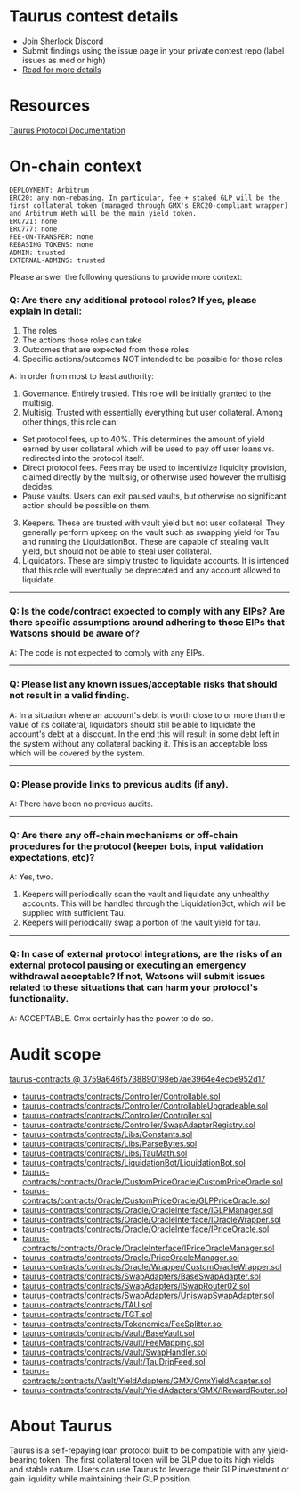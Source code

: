 
# Taurus contest details

- Join [Sherlock Discord](https://discord.gg/MABEWyASkp)
- Submit findings using the issue page in your private contest repo (label issues as med or high)
- [Read for more details](https://docs.sherlock.xyz/audits/watsons)

# Resources

[Taurus Protocol Documentation](https://arkenterprisecom-my.sharepoint.com/:w:/g/personal/harish_protokol_com/EUG1sOVbgitBmK46M-1r4TQBiOh_Kax3voempDIu9fIVfQ?e=gcLMt8)


# On-chain context
 
```
DEPLOYMENT: Arbitrum
ERC20: any non-rebasing. In particular, fee + staked GLP will be the first collateral token (managed through GMX's ERC20-compliant wrapper) and Arbitrum Weth will be the main yield token.
ERC721: none
ERC777: none
FEE-ON-TRANSFER: none
REBASING TOKENS: none
ADMIN: trusted
EXTERNAL-ADMINS: trusted
```

Please answer the following questions to provide more context: 
### Q: Are there any additional protocol roles? If yes, please explain in detail:
1) The roles
2) The actions those roles can take 
3) Outcomes that are expected from those roles 
4) Specific actions/outcomes NOT intended to be possible for those roles

A:
In order from most to least authority:
1. Governance. Entirely trusted. This role will be initially granted to the multisig.
2. Multisig. Trusted with essentially everything but user collateral. Among other things, this role can:
- Set protocol fees, up to 40%. This determines the amount of yield earned by user collateral which will be used to pay off user loans vs. redirected into the protocol itself.
- Direct protocol fees. Fees may be used to incentivize liquidity provision, claimed directly by the multisig, or otherwise used however the multisig decides.
- Pause vaults. Users can exit paused vaults, but otherwise no significant action should be possible on them.
3. Keepers. These are trusted with vault yield but not user collateral. They generally perform upkeep on the vault such as swapping yield for Tau and running the LiquidationBot. These are capable of stealing vault yield, but should not be able to steal user collateral.
4. Liquidators. These are simply trusted to liquidate accounts. It is intended that this role will eventually be deprecated and any account allowed to liquidate.

___
### Q: Is the code/contract expected to comply with any EIPs? Are there specific assumptions around adhering to those EIPs that Watsons should be aware of?
A: The code is not expected to comply with any EIPs.

___

### Q: Please list any known issues/acceptable risks that should not result in a valid finding.
A: In a situation where an account's debt is worth close to or more than the value of its collateral, liquidators should still be able to liquidate the account's debt at a discount. In the end this will result in some debt left in the system without any collateral backing it. This is an acceptable loss which will be covered by the system.

____
### Q: Please provide links to previous audits (if any).
A: There have been no previous audits.

___

### Q: Are there any off-chain mechanisms or off-chain procedures for the protocol (keeper bots, input validation expectations, etc)? 
A: Yes, two. 
1. Keepers will periodically scan the vault and liquidate any unhealthy accounts. This will be handled through the LiquidationBot, which will be supplied with sufficient Tau.
2. Keepers will periodically swap a portion of the vault yield for tau. 
_____

### Q: In case of external protocol integrations, are the risks of an external protocol pausing or executing an emergency withdrawal acceptable? If not, Watsons will submit issues related to these situations that can harm your protocol's functionality. 
A: ACCEPTABLE. Gmx certainly has the power to do so.


# Audit scope


[taurus-contracts @ 3759a646f5738890198eb7ae3964e4ecbe952d17](https://github.com/protokol/taurus-contracts/tree/3759a646f5738890198eb7ae3964e4ecbe952d17)
- [taurus-contracts/contracts/Controller/Controllable.sol](taurus-contracts/contracts/Controller/Controllable.sol)
- [taurus-contracts/contracts/Controller/ControllableUpgradeable.sol](taurus-contracts/contracts/Controller/ControllableUpgradeable.sol)
- [taurus-contracts/contracts/Controller/Controller.sol](taurus-contracts/contracts/Controller/Controller.sol)
- [taurus-contracts/contracts/Controller/SwapAdapterRegistry.sol](taurus-contracts/contracts/Controller/SwapAdapterRegistry.sol)
- [taurus-contracts/contracts/Libs/Constants.sol](taurus-contracts/contracts/Libs/Constants.sol)
- [taurus-contracts/contracts/Libs/ParseBytes.sol](taurus-contracts/contracts/Libs/ParseBytes.sol)
- [taurus-contracts/contracts/Libs/TauMath.sol](taurus-contracts/contracts/Libs/TauMath.sol)
- [taurus-contracts/contracts/LiquidationBot/LiquidationBot.sol](taurus-contracts/contracts/LiquidationBot/LiquidationBot.sol)
- [taurus-contracts/contracts/Oracle/CustomPriceOracle/CustomPriceOracle.sol](taurus-contracts/contracts/Oracle/CustomPriceOracle/CustomPriceOracle.sol)
- [taurus-contracts/contracts/Oracle/CustomPriceOracle/GLPPriceOracle.sol](taurus-contracts/contracts/Oracle/CustomPriceOracle/GLPPriceOracle.sol)
- [taurus-contracts/contracts/Oracle/OracleInterface/IGLPManager.sol](taurus-contracts/contracts/Oracle/OracleInterface/IGLPManager.sol)
- [taurus-contracts/contracts/Oracle/OracleInterface/IOracleWrapper.sol](taurus-contracts/contracts/Oracle/OracleInterface/IOracleWrapper.sol)
- [taurus-contracts/contracts/Oracle/OracleInterface/IPriceOracle.sol](taurus-contracts/contracts/Oracle/OracleInterface/IPriceOracle.sol)
- [taurus-contracts/contracts/Oracle/OracleInterface/IPriceOracleManager.sol](taurus-contracts/contracts/Oracle/OracleInterface/IPriceOracleManager.sol)
- [taurus-contracts/contracts/Oracle/PriceOracleManager.sol](taurus-contracts/contracts/Oracle/PriceOracleManager.sol)
- [taurus-contracts/contracts/Oracle/Wrapper/CustomOracleWrapper.sol](taurus-contracts/contracts/Oracle/Wrapper/CustomOracleWrapper.sol)
- [taurus-contracts/contracts/SwapAdapters/BaseSwapAdapter.sol](taurus-contracts/contracts/SwapAdapters/BaseSwapAdapter.sol)
- [taurus-contracts/contracts/SwapAdapters/ISwapRouter02.sol](taurus-contracts/contracts/SwapAdapters/ISwapRouter02.sol)
- [taurus-contracts/contracts/SwapAdapters/UniswapSwapAdapter.sol](taurus-contracts/contracts/SwapAdapters/UniswapSwapAdapter.sol)
- [taurus-contracts/contracts/TAU.sol](taurus-contracts/contracts/TAU.sol)
- [taurus-contracts/contracts/TGT.sol](taurus-contracts/contracts/TGT.sol)
- [taurus-contracts/contracts/Tokenomics/FeeSplitter.sol](taurus-contracts/contracts/Tokenomics/FeeSplitter.sol)
- [taurus-contracts/contracts/Vault/BaseVault.sol](taurus-contracts/contracts/Vault/BaseVault.sol)
- [taurus-contracts/contracts/Vault/FeeMapping.sol](taurus-contracts/contracts/Vault/FeeMapping.sol)
- [taurus-contracts/contracts/Vault/SwapHandler.sol](taurus-contracts/contracts/Vault/SwapHandler.sol)
- [taurus-contracts/contracts/Vault/TauDripFeed.sol](taurus-contracts/contracts/Vault/TauDripFeed.sol)
- [taurus-contracts/contracts/Vault/YieldAdapters/GMX/GmxYieldAdapter.sol](taurus-contracts/contracts/Vault/YieldAdapters/GMX/GmxYieldAdapter.sol)
- [taurus-contracts/contracts/Vault/YieldAdapters/GMX/IRewardRouter.sol](taurus-contracts/contracts/Vault/YieldAdapters/GMX/IRewardRouter.sol)



# About Taurus

Taurus is a self-repaying loan protocol built to be compatible with any yield-bearing token. The first collateral token will be GLP due to its high yields and stable nature. Users can use Taurus to leverage their GLP investment or gain liquidity while maintaining their GLP position.

